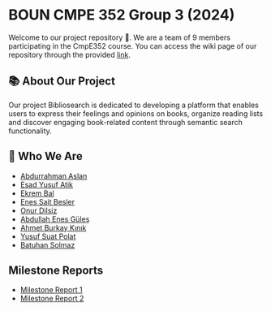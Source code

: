 # BOUN CMPE 352 Group 3 (2024)
Welcome to our project repository 👋. We are a team of 9 members participating in the CmpE352 course. You can access the wiki page of our repository through the provided [link](https://github.com/bounswe/bounswe2024group3/wiki).


## 📚 About Our Project
Our project Bibliosearch is dedicated to developing a platform that enables users to express their feelings and opinions on books, organize reading lists and discover engaging book-related content through semantic search functionality.


## 👥 Who We Are
- [Abdurrahman Aslan](https://github.com/bounswe/bounswe2024group3/wiki/Abdurrahman-Arslan)
- [Esad Yusuf Atik](https://github.com/bounswe/bounswe2024group3/wiki/Esad-Yusuf-Atik)
- [Ekrem Bal](https://github.com/bounswe/bounswe2024group3/wiki/Ekrem-BAL)
- [Enes Sait Besler](https://github.com/bounswe/bounswe2024group3/wiki/Enes-Sait-Besler)
- [Onur Dilsiz](https://github.com/bounswe/bounswe2024group3/wiki/Onur-Dilsiz)
- [Abdullah Enes Güleş](https://github.com/bounswe/bounswe2024group3/wiki/Abdullah-Enes-G%C3%BCle%C5%9F)
- [Ahmet Burkay Kınık](https://github.com/bounswe/bounswe2024group3/wiki/Ahmet-Burkay-K%C4%B1n%C4%B1k)
- [Yusuf Suat Polat](https://github.com/bounswe/bounswe2024group3/wiki/Yusuf-Suat-Polat)
- [Batuhan Solmaz](https://github.com/bounswe/bounswe2024group3/wiki/Batuhan-Solmaz)

## Milestone Reports
- <a href="https://github.com/bounswe/bounswe2024group3/wiki/Milestone-Report-1">Milestone Report 1</a></li>
- <a href="https://github.com/bounswe/bounswe2024group3/wiki/Milestone-Report-2">Milestone Report 2</a></li>
